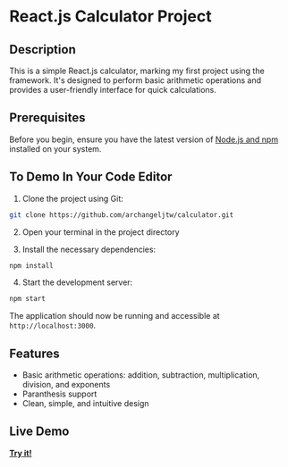 # React.js Calculator Project

## Description

This is a simple React.js calculator, marking my first project using the framework. It's designed to perform basic arithmetic operations and provides a user-friendly interface for quick calculations.

## Prerequisites

Before you begin, ensure you have the latest version of [Node.js and npm](https://nodejs.org/) installed on your system.

## To Demo In Your Code Editor

1. Clone the project using Git:

```bash
git clone https://github.com/archangeljtw/calculator.git
```

2. Open your terminal in the project directory

3. Install the necessary dependencies:

```bash
npm install
```

4. Start the development server:

```bash
npm start
```

The application should now be running and accessible at `http://localhost:3000`.

## Features

- Basic arithmetic operations: addition, subtraction, multiplication, division, and exponents
- Paranthesis support
- Clean, simple, and intuitive design

## Live Demo

[**Try it!**](https://archangeljtw.github.io/calculator/)
